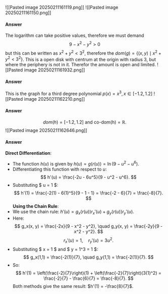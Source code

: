 ![[Pasted image 20250211161119.png]]
![[Pasted image 20250211161150.png]]
#### Answer
The logarithm can take positive values, therefore we must demand
$$
9-x^2-y^2 > 0
$$
but this can be written as $x^2 + y^2 < 3^2$, therefore the $dom(g)=\{(x,y) \mid x^2+y^2<3^2\}$. This is a open disk with centrum at the origin with radius 3, but where the periphery is not in it. Therefor the amount is open and limited.
![[Pasted image 20250211161932.png]]
#### Answer
This is the graph for a third degree polynomial $p(x) = x^3, x \in [-1.2,1.2]$
![[Pasted image 20250211162210.png]]
#### Answer
$$
dom(h) = [-1.2,1.2] \text{ and co-dom(h)} = \mathbb{R}.
$$
![[Pasted image 20250211162646.png]]
#### Answer
**Direct Differentiation**:
   - The function $h(u)$ is given by $h(u) = g(r(u)) = \ln(9 - u^2 - u^6)$.
   - Differentiating this function with respect to $u$:
$$
h'(u) = \frac{-2u - 6u^5}{9 - u^2 - u^6}.
$$
   - Substituting $ u = 1 $:
$$
h'(1) = \frac{-2(1) - 6(1)^5}{9 - 1 - 1} = \frac{-2 - 6}{7} = \frac{-8}{7}.
$$
**Using the Chain Rule**:
   - We use the chain rule: $h'(u) = g_x(r(u))r_x'(u) + g_y(r(u))r_y'(u)$.
   - Here:
$$
g_x(x, y) = \frac{-2x}{9 - x^2 - y^2}, \quad g_y(x, y) = \frac{-2y}{9 - x^2 - y^2}.
$$
$$
r_x'(u) = 1, \quad r_y'(u) = 3u^2.
$$
   - Substituting $ x = 1 $ and $ y = 1^3 = 1 $:
$$
g_x(1,1) = \frac{-2(1)}{7}, \quad g_y(1,1) = \frac{-2(1)}{7}.
$$
   - So:
$$
h'(1) = \left(\frac{-2}{7}\right)(1) + \left(\frac{-2}{7}\right)(3(1)^2) = \frac{-2}{7} - \frac{6}{7} = \frac{-8}{7}.
$$
Both methods give the same result: $h'(1) = -\frac{8}{7}$.